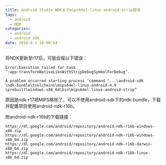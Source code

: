 ```yaml
---
title: Android Studio NDK关于mips64el-linux-android-strip错误
tags:
  - android
  - NDK
categories:
  - android
  - android ndk
date: 2018-8-1 18:00:54
---
```


将NDK更新至r17后，可能会报以下错误：
```
Error:Execution failed for task ‘:app:transformNativeLibsWithStripDebugSymbolForDebug’.

A problem occurred starting process ‘command ‘...\android-sdk 
\ndk-bundle\toolchains\mips64el-linux-android-4.9 
\prebuilt\windows-x86_64\bin\mips64el-linux-android-strip”
```

原因是ndk-r17把MIPS移除了，可以不使用android-sdk下的ndk-bundle，下载并配置项目使用android-ndk-r16b。

附android-ndk-r16b的下载链接：
```
https://dl.google.com/android/repository/android-ndk-r16b-windows-x86.zip 
https://dl.google.com/android/repository/android-ndk-r16b-windows-x86_64.zip 
https://dl.google.com/android/repository/android-ndk-r16b-darwin-x86_64.zip 
https://dl.google.com/android/repository/android-ndk-r16b-linux-x86_64.zip
```